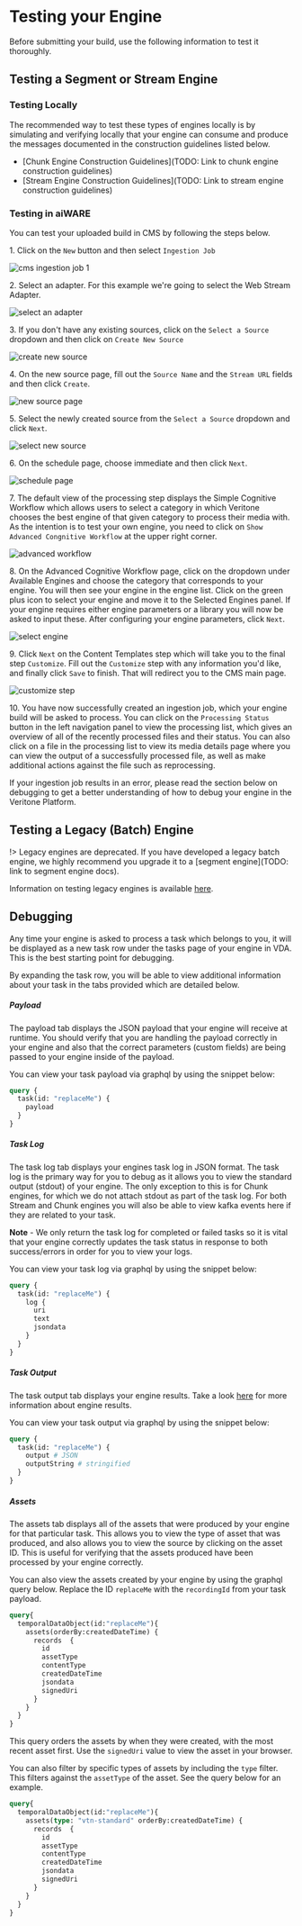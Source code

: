 # Testing your Engine

Before submitting your build, use the following information to test it thoroughly.

## Testing a Segment or Stream Engine

### Testing Locally

The recommended way to test these types of engines locally is by simulating and verifying locally that your engine can consume and produce the messages documented in the construction guidelines listed below.

* [Chunk Engine Construction Guidelines](TODO: Link to chunk engine construction guidelines)
* [Stream Engine Construction Guidelines](TODO: Link to stream engine construction guidelines)

### Testing in aiWARE

You can test your uploaded build in CMS by following the steps below.


1\. Click on the `New` button and then select `Ingestion Job`

![cms ingestion job 1](images/cms-ingestion-job-1.png)


2\. Select an adapter. For this example we're going to select the Web Stream Adapter.


![select an adapter](images/select-an-adapter.png)

3\. If you don't have any existing sources, click on the `Select a Source` dropdown and then click on `Create New Source`


![create new source](images/create-new-source.png)

4\. On the new source page, fill out the `Source Name` and the `Stream URL` fields and then click `Create`.


![new source page](images/new-source-page.png)

5\. Select the newly created source from the `Select a Source` dropdown and click `Next`.


![select new source](images/select-new-source.png)


6\. On the schedule page, choose immediate and then click `Next`.


![schedule page](images/schedule-page.png)


7\. The default view of the processing step displays the Simple Cognitive Workflow which allows users to select a category in which Veritone chooses the best engine of that given category to process their media with. As the intention is to test your own engine, you need to click on `Show Advanced Congnitive Workflow` at the upper right corner.

![advanced workflow](images/advanced-workflow.png)


8\. On the Advanced Cognitive Workflow page, click on the dropdown under Available Engines and choose the category that corresponds to your engine. You will then see your engine in the engine list. Click on the green plus icon to select your engine and move it to the Selected Engines panel. If your engine requires either engine parameters or a library you will now be asked to input these. After configuring your engine parameters, click `Next`.

![select engine](images/select-engine.png)

9\. Click `Next` on the Content Templates step which will take you to the final step `Customize`. Fill out the `Customize` step with any information you'd like, and finally click `Save` to finish.  That will redirect you to the CMS main page.


![customize step](images/customize-step.png)


10\. You have now successfully created an ingestion job, which your engine build will be asked to process. You can click on the `Processing Status` button in the left navigation panel to view the processing list, which gives an overview of all of the recently processed files and their status. You can also click on a file in the processing list to view its media details page where you can view the output of a successfully processed file, as well as make additional actions against the file such as reprocessing.

If your ingestion job results in an error, please read the section below on debugging to get a better understanding of how to debug your engine in the Veritone Platform.

## Testing a Legacy (Batch) Engine

!> Legacy engines are deprecated. If you have developed a legacy batch engine, we highly recommend you upgrade it to a [segment engine](TODO: link to segment engine docs).

Information on testing legacy engines is available [here](engines/testing-and-debugging/batch-engines/). 

## Debugging

Any time your engine is asked to process a task which belongs to you, it will be displayed as a new task row under the tasks page of your engine in VDA. This is the best starting point for debugging.

By expanding the task row, you will be able to view additional information about your task in the tabs provided which are detailed below.

##### Payload

The payload tab displays the JSON payload that your engine will receive at runtime. You should verify that you are handling the payload correctly in your engine and also that the correct parameters (custom fields) are being passed to your engine inside of the payload.

You can view your task payload via graphql by using the snippet below:

```graphql
query {
  task(id: "replaceMe") {
    payload
  }
}
```

##### Task Log

The task log tab displays your engines task log in JSON format. The task log is the primary way for you to debug as it allows you to view the standard output (stdout) of your engine. The only exception to this is for Chunk engines, for which we do not attach stdout as part of the task log. For both Stream and Chunk engines you will also be able to view kafka events here if they are related to your task.

<b>Note</b> - We only return the task log for completed or failed tasks so it is vital that your engine correctly updates the task status in response to both success/errors in order for you to view your logs.


You can view your task log via graphql by using the snippet below:

```graphql
query {
  task(id: "replaceMe") {
    log {
      uri
      text
      jsondata
    }
  }
}
```


##### Task Output
The task output tab displays your engine results. Take a look [here](apis/tutorials/engine-results?id=uploading-engine-results) for more information about engine results.

You can view your task output via graphql by using the snippet below:

```graphql
query {
  task(id: "replaceMe") {
    output # JSON
    outputString # stringified
  }
}
```

##### Assets
The assets tab displays all of the assets that were produced by your engine for that particular task. This allows you to view the type of asset that was produced, and also allows you to view the source by clicking on the asset ID. This is useful for verifying that the assets produced have been processed by your engine correctly.

You can also view the assets created by your engine by using the graphql query below.  Replace the ID `replaceMe` with the `recordingId` from your task payload.

```graphql
query{
  temporalDataObject(id:"replaceMe"){
    assets(orderBy:createdDateTime) {
      records  {
        id
        assetType
        contentType
        createdDateTime
        jsondata
        signedUri
      }
    }
  }
}
```

This query orders the assets by when they were created, with the most recent asset first. Use the `signedUri` value to view the asset in your browser.

You can also filter by specific types of assets by including the `type` filter. This filters against the `assetType` of the asset. See the query below for an example.

```graphql
query{
  temporalDataObject(id:"replaceMe"){
    assets(type: "vtn-standard" orderBy:createdDateTime) {
      records  {
        id
        assetType
        contentType
        createdDateTime
        jsondata
        signedUri
      }
    }
  }
}
```
